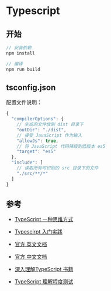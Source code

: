 # Typescript 

## 开始

```js
// 安装依赖
npm install

// 编译
npm run build
```

## tsconfig.json

配置文件说明：
```js
{
  "compilerOptions": {
    // 生成的文件放到 dist 目录下
    "outDir": "./dist",
    // 接受 JavaScript 作为输入
    "allowJs": true,
    // 将 JavaScript 代码降级到低版本 es5
    "target": "es5"
  },
  "include": [
    // 读取所有可识别的 src 目录下的文件
    "./src/**/*"
  ]
}
```

## 参考

- [TypeScript 一种思维方式](https://zhuanlan.zhihu.com/p/63346965)
- [Typescirpt 入门实践](https://juejin.im/post/5e7c08bde51d455c4c66ddad#heading-26)

- [官方 英文文档](https://www.typescriptlang.org/docs/handbook/basic-types.html)
- [官方 中文文档](https://www.tslang.cn/docs/handbook/variable-declarations.html)

- [深入理解TypeScript 书籍](https://jkchao.github.io/typescript-book-chinese/typings/typeInference.html)
- [TypeScript 理解程度测试](https://github.com/mdevils/typescript-exercises)
